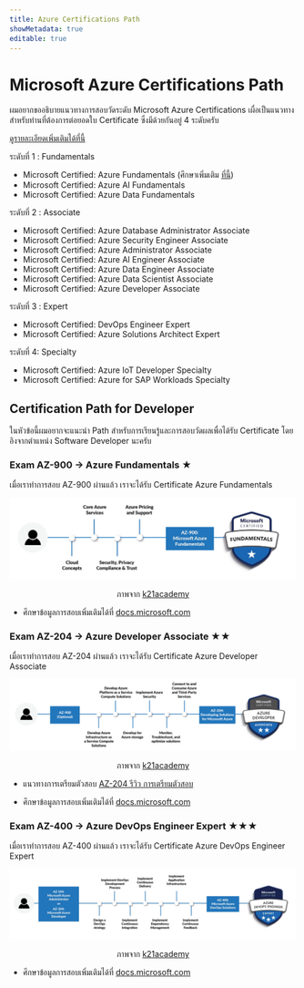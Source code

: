 ```yaml
---
title: Azure Certifications Path
showMetadata: true
editable: true
---
```


# Microsoft Azure Certifications Path
ผมอยากขออธิบายแนวทางการสอบวัดระดับ Microsoft Azure Certifications เผื่อเป็นแนวทางสำหรับท่านที่ต้องการต่อยอดใบ Certificate ซึ่งมีด้วยกันอยู่ 4 ระดับครับ 

[ดูรายละเอียดเพิ่มเติมได้ที่นี้](https://www.microsoft.com/en-us/learning/browse-all-certifications.aspx)

ระดับที่ 1 : Fundamentals
- Microsoft Certified: Azure Fundamentals (ศึกษาเพิ่มเติม [ที่นี้](../azure-fundamental))
- Microsoft Certified: Azure AI Fundamentals
- Microsoft Certified: Azure Data Fundamentals

ระดับที่ 2 : Associate
- Microsoft Certified: Azure Database Administrator Associate
- Microsoft Certified: Azure Security Engineer Associate
- Microsoft Certified: Azure Administrator Associate
- Microsoft Certified: Azure AI Engineer Associate
- Microsoft Certified: Azure Data Engineer Associate
- Microsoft Certified: Azure Data Scientist Associate
- Microsoft Certified: Azure Developer Associate

ระดับที่ 3 : Expert
- Microsoft Certified: DevOps Engineer Expert
- Microsoft Certified: Azure Solutions Architect Expert

ระดับที่ 4: Specialty
- Microsoft Certified: Azure IoT Developer Specialty
- Microsoft Certified: Azure for SAP Workloads Specialty

## Certification Path for Developer
ในหัวข้อนี้ผมอยากจะแนะนำ Path สำหรับการเรียนรู้และการสอบวัดผลเพื่อได้รับ Certificate โดยอิงจากตำแหน่ง Software Developer นะครับ

### Exam AZ-900 -> Azure Fundamentals ★

เมื่อเราทำการสอบ AZ-900 ผ่านแล้ว เราจะได้รับ Certificate Azure Fundamentals

![Azure Fundamental Path](images/azure-certificate-path-01.png)

<p style="text-align:center">
ภาพจาก <a href="https://k21academy.com/microsoft-azure/az-400/az-400-azure-devops-certification-path">k21academy</a>
</p>

- ศึกษาข้อมูลการสอบเพิ่มเติมได้ที่ [docs.microsoft.com](https://docs.microsoft.com/en-us/learn/certifications/exams/az-900)


### Exam AZ-204 -> Azure Developer Associate ★★
เมื่อเราทำการสอบ AZ-204 ผ่านแล้ว เราจะได้รับ Certificate Azure Developer Associate

![Azure Developer Associate Path](images/azure-certificate-path-02.png)

<p style="text-align:center">
ภาพจาก <a href="https://k21academy.com/microsoft-azure/az-400/az-400-azure-devops-certification-path">k21academy</a>

</p>

- แนวทางการเตรียมตัวสอบ [AZ-204 รีวิว การเตรียมตัวสอบ](https://www.youtube.com/watch?v=bLhs9gXOank)

- ศึกษาข้อมูลการสอบเพิ่มเติมได้ที่ [docs.microsoft.com](https://docs.microsoft.com/en-us/learn/certifications/exams/az-204)

### Exam AZ-400 -> Azure DevOps Engineer Expert ★★★
เมื่อเราทำการสอบ AZ-400 ผ่านแล้ว เราจะได้รับ Certificate Azure DevOps Engineer Expert

![Azure DevOps Engineer Expert Path](images/azure-certificate-path-03.png)

<p style="text-align:center">
ภาพจาก <a href="https://k21academy.com/microsoft-azure/az-400/az-400-azure-devops-certification-path">k21academy</a>

</p>

- ศึกษาข้อมูลการสอบเพิ่มเติมได้ที่ [docs.microsoft.com](https://docs.microsoft.com/en-us/learn/certifications/exams/az-400)
